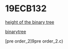 # 19ECB132
[height of the binary tree](binarytree_2.c)

[binarytree](binarytree.c)

[pre order_2]9pre order_2.c)

